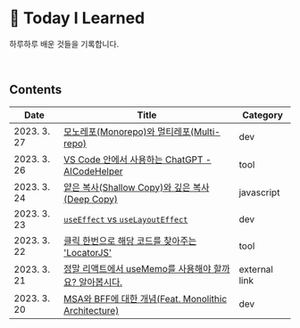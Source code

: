 # 🐝 Today I Learned
하루하루 배운 것들을 기록합니다.

<br>

## Contents
| Date          | Title                                                                                                              | Category   |
| ------------- | ------------------------------------------------------------------------------------------------------------------ | ---------  |
| 2023. 3. 27   | [모노레포(Monorepo)와 멀티레포(Multi-repo)](/lib/2023/dev/monorepo_and_multi_repo.md)                                  | dev        |
| 2023. 3. 26   | [VS Code 안에서 사용하는 ChatGPT - AICodeHelper](/lib/2023/tool/aicodehelper.md)                                      | tool       |
| 2023. 3. 24   | [얕은 복사(Shallow Copy)와 깊은 복사(Deep Copy)](/lib/2023/javascript/shallow_copy_vs_deep_copy.md)                    | javascript |
| 2023. 3. 23   | [`useEffect` vs `useLayoutEffect`](/lib/2023/dev/useEffect_vs_useLayoutEffect.md)                                  | dev        |
| 2023. 3. 22   | [클릭 한번으로 해당 코드를 찾아주는 'LocatorJS'](/lib/2023/tool/locatorjs.md)                                             | tool       |
| 2023. 3. 21   | [정말 리액트에서 useMemo를 사용해야 할까요? 알아봅시다.](https://github.com/yeonjuan/dev-blog/blob/master/JavaScript/should-you-really-use-usememo.md) | external link |
| 2023. 3. 20   | [MSA와 BFF에 대한 개념(Feat. Monolithic Architecture) ](lib/2023/dev/msa_and_bff.md)                                  | dev        |
